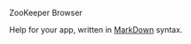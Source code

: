 
ZooKeeper Browser


Help for your app, written in [MarkDown](http://daringfireball.net/projects/markdown/syntax) syntax.


